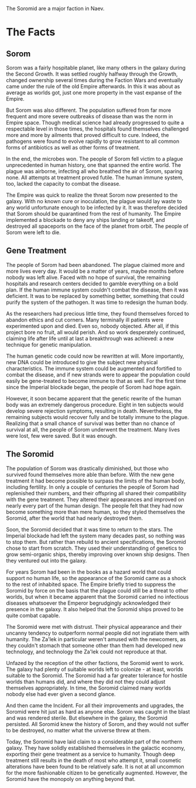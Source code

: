 The Soromid are a major faction in Naev.

# The Facts

## Sorom

Sorom was a fairly hospitable planet, like many others in the galaxy during the Second Growth. It was settled roughly halfway through the Growth, changed ownership several times during the Faction Wars and eventually came under the rule of the old Empire afterwards. In this it was about as average as worlds got, just one more property in the vast expanse of the Empire.

But Sorom was also different. The population suffered from far more frequent and more severe outbreaks of disease than was the norm in Empire space. Though medical science had already progressed to quite a respectable level in those times, the hospitals found themselves challenged more and more by ailments that proved difficult to cure. Indeed, the pathogens were found to evolve rapidly to grow resistant to all common forms of antibiotics as well as other forms of treatment.

In the end, the microbes won. The people of Sorom fell victim to a plague unprecedented in human history, one that spanned the entire world. The plague was airborne, infecting all who breathed the air of Sorom, sparing none. All attempts at treatment proved futile. The human immune system, too, lacked the capacity to combat the disease.

The Empire was quick to realize the threat Sorom now presented to the galaxy. With no known cure or inoculation, the plague would lay waste to any world unfortunate enough to be infected by it. It was therefore decided that Sorom should be quarantined from the rest of humanity. The Empire implemented a blockade to deny any ships landing or takeoff, and destroyed all spaceports on the face of the planet from orbit. The people of Sorom were left to die.

## Gene Treatment

The people of Sorom had been abandoned. The plague claimed more and more lives every day. It would be a matter of years, maybe months before nobody was left alive. Faced with no hope of survival, the remaining hospitals and research centers decided to gamble everything on a bold plan. If the human immune system couldn't combat the disease, then it was deficient. It was to be replaced by something better, something that could purify the system of the pathogen. It was time to redesign the human body.

As the researchers had precious little time, they found themselves forced to abandon ethics and cut corners. Many terminally ill patients were experimented upon and died. Even so, nobody objected. After all, if this project bore no fruit, all would perish. And so work desperately continued, claiming life after life until at last a breakthrough was achieved: a new technique for genetic manipulation.

The human genetic code could now be rewritten at will. More importantly, new DNA could be introduced to give the subject new physical characteristics. The immune system could be augmented and fortified to combat the disease, and if new strands were to appear the population could easily be gene-treated to become immune to that as well. For the first time since the Imperial blockade began, the people of Sorom had hope again.

However, it soon became apparent that the genetic rewrite of the human body was an extremely dangerous procedure. Eight in ten subjects would develop severe rejection symptoms, resulting in death. Nevertheless, the remaining subjects would recover fully and be totally immune to the plague. Realizing that a small chance of survival was better than no chance of survival at all, the people of Sorom underwent the treatment. Many lives were lost, few were saved. But it was enough.

## The Soromid

The population of Sorom was drastically diminished, but those who survived found themselves more able than before. With the new gene treatment it had become possible to surpass the limits of the human body, including fertility. In only a couple of centuries the people of Sorom had replenished their numbers, and their offspring all shared their compatibility with the gene treatment. They altered their appearances and improved on nearly every part of the human design. The people felt that they had now become something more than mere human, so they styled themselves the Soromid, after the world that had nearly destroyed them.

Soon, the Soromid decided that it was time to return to the stars. The Imperial blockade had left the system many decades past, so nothing was to stop them. But rather than rebuild to ancient specifications, the Soromid chose to start from scratch. They used their understanding of genetics to grow semi-organic ships, thereby improving over known ship designs. Then they ventured out into the galaxy.

For years Sorom had been in the books as a hazard world that could support no human life, so the appearance of the Soromid came as a shock to the rest of inhabited space. The Empire briefly tried to suppress the Soromid by force on the basis that the plague could still be a threat to other worlds, but when it became apparent that the Soromid carried no infectious diseases whatsoever the Emperor begrudgingly acknowledged their presence in the galaxy. It also helped that the Soromid ships proved to be quite combat capable.

The Soromid were met with distrust. Their physical appearance and their uncanny tendency to outperform normal people did not ingratiate them with humanity. The Za'lek in particular weren't amused with the newcomers, as they couldn't stomach that someone other than them had developed new technology, and technology the Za'lek could not reproduce at that.

Unfazed by the reception of the other factions, the Soromid went to work. The galaxy had plenty of suitable worlds left to colonize - at least, worlds suitable to the Soromid. The Soromid had a far greater tolerance for hostile worlds than humans did, and where they did not they could adjust themselves appropriately. In time, the Soromid claimed many worlds nobody else had ever given a second glance.

And then came the Incident. For all their improvements and upgrades, the Soromid were hit just as hard as anyone else. Sorom was caught in the blast and was rendered sterile. But elsewhere in the galaxy, the Soromid persisted. All Soromid knew the history of Sorom, and they would not suffer to be destroyed, no matter what the universe threw at them.

Today, the Soromid have laid claim to a considerable part of the northern galaxy. They have solidly established themselves in the galactic economy, exporting their gene treatment as a service to humanity. Though deep treatment still results in the death of most who attempt it, small cosmetic alterations have been found to be relatively safe. It is not at all uncommon for the more fashionable citizen to be genetically augmented. However, the Soromid have the monopoly on anything beyond that. 